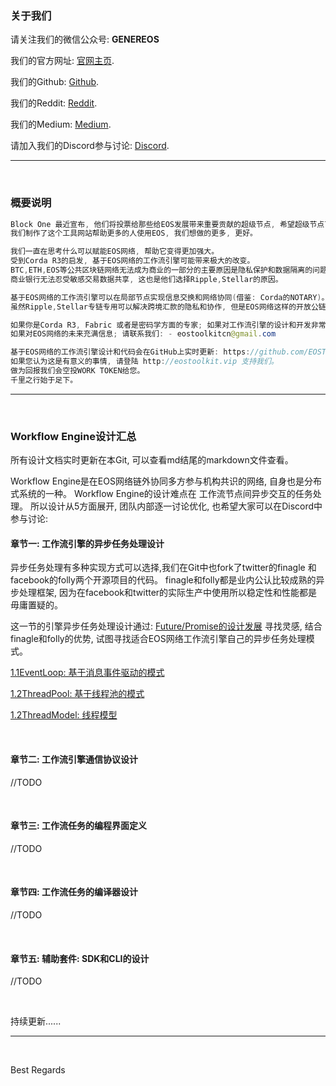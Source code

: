 ### 关于我们

<p>
  请关注我们的微信公众号: <strong>GENEREOS</strong>
</p>
<p>
  我们的官方网址: <a href="http://eostoolkit.vip">官网主页</a>.
</p>
<p>
  我们的Github: <a href="https://github.com/EOSToolKitCN">Github</a>.
</p>
<p>
  我们的Reddit: <a href="https://www.reddit.com/user/GENEREOS-CN">Reddit</a>.
</p>
<p>
  我们的Medium: <a href="https://medium.com/@eostoolkitcn">Medium</a>.
</p>
<p>
  请加入我们的Discord参与讨论: <a href="https://discord.gg/zBHJQA6">Discord</a>.
</p>

----

<br>

### 概要说明

```java
Block One 最近宣布, 他们将投票给那些给EOS发展带来重要贡献的超级节点, 希望超级节点可以对EOS生态发展持续做出贡献。
我们制作了这个工具网站帮助更多的人使用EOS, 我们想做的更多, 更好。
```

```java
我们一直在思考什么可以赋能EOS网络, 帮助它变得更加强大。
受到Corda R3的启发, 基于EOS网络的工作流引擎可能带来极大的改变。
BTC,ETH,EOS等公共区块链网络无法成为商业的一部分的主要原因是隐私保护和数据隔离的问题。
商业银行无法忍受敏感交易数据共享, 这也是他们选择Ripple,Stellar的原因。
```

```java
基于EOS网络的工作流引擎可以在局部节点实现信息交换和网络协同(借鉴: Corda的NOTARY)。
虽然Ripple,Stellar专链专用可以解决跨境汇款的隐私和协作, 但是EOS网络这样的开放公链在未来才有更大的可能性。
````

```java
如果你是Corda R3, Fabric 或者是密码学方面的专家; 如果对工作流引擎的设计和开发非常感兴趣;
如果对EOS网络的未来充满信息; 请联系我们: - eostoolkitcn@gmail.com
```

```java
基于EOS网络的工作流引擎设计和代码会在GitHub上实时更新: https://github.com/EOSToolKitCN
如果您认为这是有意义的事情, 请登陆 http://eostoolkit.vip 支持我们。
做为回报我们会空投WORK TOKEN给您。
千里之行始于足下。
```

----

<br>

### Workflow Engine设计汇总

所有设计文档实时更新在本Git, 可以查看md结尾的markdown文件查看。

Workflow Engine是在EOS网络链外协同多方参与机构共识的网络, 自身也是分布式系统的一种。
Workflow Engine的设计难点在 工作流节点间异步交互的任务处理。
所以设计从5方面展开, 团队内部逐一讨论优化, 也希望大家可以在Discord中参与讨论:

#### 章节一: 工作流引擎的异步任务处理设计

异步任务处理有多种实现方式可以选择,我们在Git中也fork了twitter的finagle 和 facebook的folly两个开源项目的代码。
finagle和folly都是业内公认比较成熟的异步处理框架, 因为在facebook和twitter的实际生产中使用所以稳定性和性能都是毋庸置疑的。

这一节的引擎异步任务处理设计通过: [Future/Promise的设计发展](http://dist-prog-book.com/chapter/2/futures.html) 寻找灵感, 结合finagle和folly的优势, 试图寻找适合EOS网络工作流引擎自己的异步任务处理模式。


[1.1EventLoop: 基于消息事件驱动的模式](https://github.com/EOSToolKitCN/workflow-design/blob/master/EventLoop.md)

[1.2ThreadPool: 基于线程池的模式](https://github.com/EOSToolKitCN/Workflow-Design/blob/master/ThreadPool.md)

[1.2ThreadModel: 线程模型](https://github.com/EOSToolKitCN/Workflow-Design/blob/master/ThreadModel.md)


<br>

#### 章节二: 工作流引擎通信协议设计

//TODO

<br>

#### 章节三: 工作流任务的编程界面定义


//TODO

<br>

#### 章节四: 工作流任务的编译器设计

//TODO

<br>

#### 章节五: 辅助套件: SDK和CLI的设计

//TODO


<br>

持续更新......

----

<br>

Best Regards
